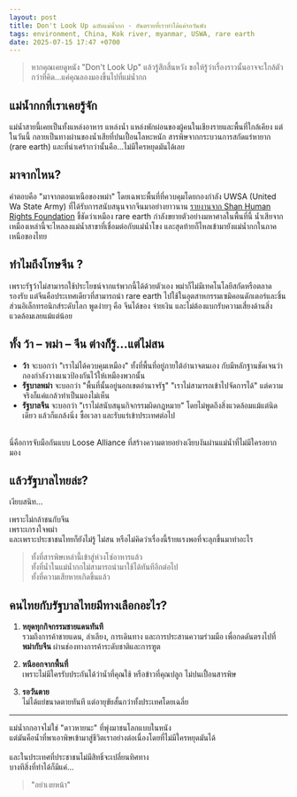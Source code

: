 ```yaml
---
layout: post
title: Don't Look Up ฉบับแม่น้ำกก - อันตรายที่เราทำได้แค่รอวันพัง
tags: environment, China, Kok river, myanmar, USWA, rare earth
date: 2025-07-15 17:47 +0700
---
```

> หากคุณเคยดูหนัง "Don't Look Up" แล้วรู้สึกสิ้นหวัง
> ขอให้รู้ว่าเรื่องราวนั้นอาจจะใกล้ตัวกว่าที่คิด...แค่คุณลองมองขึ้นไปที่แม่น้ำกก

## แม่น้ำกกที่เราเคยรู้จัก

แม่น้ำสายนี้เคยเป็นทั้งแหล่งอาหาร แหล่งน้ำ แหล่งพักผ่อนของผู้คนในเชียงรายและพื้นที่ใกล้เคียง
แต่ในวันนี้ กลายเป็นทางผ่านของน้ำเสียที่ปนเปื้อนโลหะหนัก สารพิษจากกระบวนการสกัดแร่หายาก (rare earth)
และที่น่าเศร้ากว่านั้นคือ…ไม่มีใครหยุดมันได้เลย

## มาจากไหน?

คำตอบคือ "มาจากตอนเหนือของพม่า"
โดยเฉพาะพื้นที่ที่ควบคุมโดยกองกำลัง UWSA (United Wa State Army) ที่ได้รับการสนับสนุนจากจีนมาอย่างยาวนาน
[รายงานจาก Shan Human Rights Foundation](https://shanhumanrights.org/satellite-images-expose-rare-earth-mining-expansion-in-northern-uwsa-area-of-mong-bawk/) ชี้ชัดว่าเหมือง rare earth กำลังขยายตัวอย่างมหาศาลในพื้นที่นี้
น้ำเสียจากเหมืองเหล่านี้จะไหลลงแม่น้ำสาขาที่เชื่อมต่อกับแม่น้ำโขง และสุดท้ายก็ไหลเข้ามายังแม่น้ำกกในภาคเหนือของไทย

## ทำไมถึงโทษจีน ?

เพราะรัฐว้าไม่สามารถใช้ประโยชน์จากแร่พวกนี้ได้ด้วยตัวเอง
พม่าก็ไม่มีเทคโนโลยีสกัดหรือตลาดรองรับ
แต่จีนคือประเทศเดียวที่สามารถนำ rare earth ไปใช้ในอุตสาหกรรมเซมิคอนดักเตอร์และชิ้นส่วนอิเล็กทรอนิกส์ระดับโลก
พูดง่ายๆ คือ จีนได้ของ จ่ายเงิน และไม่ต้องแบกรับความเสี่ยงด้านสิ่งแวดล้อมเลยแม้แต่น้อย

## ทั้ง ว้า – พม่า – จีน ต่างก็รู้…แต่ไม่สน

- **ว้า** จะบอกว่า "เราไม่ได้ควบคุมเหมือง" ทั้งที่พื้นที่อยู่ภายใต้อำนาจตนเอง กับมีหลักฐานชัดเจนว่ากองกำลังวางแนวป้องกันไว้ให้เหมืองพวกนั้น
- **รัฐบาลพม่า** จะบอกว่า "พื้นที่นั้นอยู่นอกเขตอำนาจรัฐ" "เราไม่สามารถเข้าไปจัดการได้" แต่ความจริงก็แค่แกล้วทำเป็นมองไม่เห็น
- **รัฐบาลจีน** จะบอกว่า "เราไม่สนับสนุนกิจกรรมผิดกฎหมาย" โดยไม่พูดถึงสิ่งแวดล้อมแม้แต่นิดเดียว แล้วก็แกล้งนิ่ง ซื้อเวลา และรับแร่เข้าประเทศต่อไป
<br>
นี่คือการจับมือกันแบบ Loose Alliance ที่สร้างความตายอย่างเงียบงันผ่านแม่น้ำที่ไม่มีใครอยากมอง

## แล้วรัฐบาลไทยล่ะ?

เงียบสนิท...<br>

เพราะไม่กล้าชนกับจีน<br>
เพราะเกรงใจพม่า<br>
และเพราะประชาชนไทยก็ยังไม่รู้ ไม่สน หรือไม่คิดว่าเรื่องนี้ร้ายแรงพอที่จะลุกขึ้นมาทำอะไร<br>

> ทั้งที่สารพิษเหล่านี้เข้าสู่ห่วงโซ่อาหารแล้ว<br>
> ทั้งที่น้ำในแม่น้ำกกไม่สามารถนำมาใช้ได้ทันทีอีกต่อไป<br>
> ทั้งที่ความเสียหายเกิดขึ้นแล้ว<br>

## คนไทยกับรัฐบาลไทยมีทางเลือกอะไร?

1. **หยุดทุกกิจกรรมชายแดนทันที**<br>
  รวมถึงการค้าชายแดน, ลำเลียง, การเดินทาง และการประสานความร่วมมือ เพื่อกดดันตรงไปที่ **พม่ากับจีน** ผ่านช่องทางการค้าระดับชาติและการฑูต

2. **หนีออกจากพื้นที่**<br>
  เพราะไม่มีใครรับประกันได้ว่าน้ำที่คุณใช้ หรือข้าวที่คุณปลูก ไม่ปนเปื้อนสารพิษ

3. **รอวันตาย**<br>
  ไม่ได้แย่ขนาดตายทันที แต่อายุขัยสั้นกว่าทั้งประเทศโดยเฉลี่ย

---

แม่น้ำกกอาจไม่ใช่ "ดาวหายนะ" ที่พุ่งมาชนโลกแบบในหนัง<br>
แต่มันคือน้ำที่พาเอาพิษเข้ามาสู่ชีวิตเราอย่างต่อเนื่องโดยที่ไม่มีใครหยุดมันได้<br>
<br>
และในประเทศที่ประชาชนไม่มีสิทธิ์จะเปลี่ยนทิศทาง<br>
บางทีสิ่งที่ทำได้ก็มีแค่...

> "อย่าเงยหน้า"
